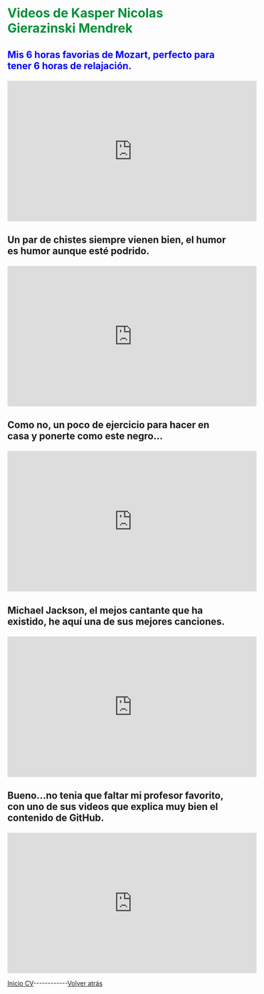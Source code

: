 <h1><p style="color:rgb(0,143,57);">Videos de Kasper Nicolas Gierazinski Mendrek </p></h1>


<h2><p style="color:rgb(0,0,255);">Mis 6 horas favorias de Mozart, perfecto para tener 6 horas de relajación.</p></h2>
<iframe width="560" height="315" src="https://www.youtube.com/embed/shoVsQhou-8" frameborder="0" allow="accelerometer; autoplay; clipboard-write; encrypted-media; gyroscope; picture-in-picture" allowfullscreen></iframe>

<h2><p style="color:rgb(0,0,255);"></p>
Un par de chistes siempre vienen bien, el humor es humor aunque esté podrido.</p></h2>
<iframe width="560" height="315" src="https://www.youtube.com/embed/kfdARNpOoNo" frameborder="0" allow="accelerometer; autoplay; clipboard-write; encrypted-media; gyroscope; picture-in-picture" allowfullscreen></iframe>

<h2><p style="color:rgb(0,0,255);"></p>
Como no, un poco de ejercicio para hacer en casa y ponerte como este negro...</p></h2>
<iframe width="560" height="315" src="https://www.youtube.com/embed/BQD6ETCounw" frameborder="0" allow="accelerometer; autoplay; clipboard-write; encrypted-media; gyroscope; picture-in-picture" allowfullscreen></iframe>

<h2><p style="color:rgb(0,0,255);"></p>
Michael Jackson, el mejos cantante que ha existido, he aquí una de sus mejores canciones.</p></h2>
<iframe width="560" height="315" src="https://www.youtube.com/embed/QNJL6nfu__Q" frameborder="0" allow="accelerometer; autoplay; clipboard-write; encrypted-media; gyroscope; picture-in-picture" allowfullscreen></iframe>

<h2><p style="color:rgb(0,0,255);"></p>
Bueno...no tenia que faltar mi profesor favorito, con uno de sus videos que explica muy bien el contenido de GitHub.</p></h2>
<iframe width="560" height="315" src="https://www.youtube.com/embed/SJf4iTkMNPo" frameborder="0" allow="accelerometer; autoplay; clipboard-write; encrypted-media; gyroscope; picture-in-picture" allowfullscreen></iframe>

[Inicio CV](README.md)------------[Volver atrás](Trabajos.md)

<p style="color:rgb(0,143,57);"></p>
<p style="color:rgb(0,0,255);"></p>
